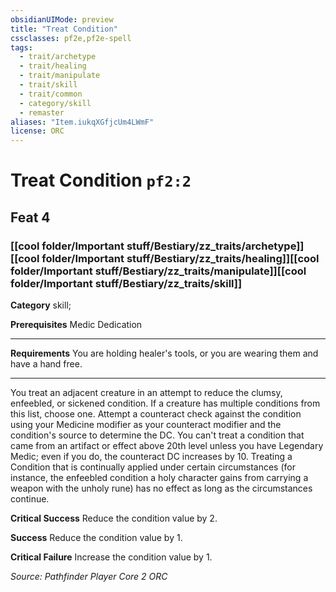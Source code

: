 ```yaml
---
obsidianUIMode: preview
title: "Treat Condition"
cssclasses: pf2e,pf2e-spell
tags:
  - trait/archetype
  - trait/healing
  - trait/manipulate
  - trait/skill
  - trait/common
  - category/skill
  - remaster
aliases: "Item.iukqXGfjcUm4LWmF"
license: ORC
---
```

# Treat Condition `pf2:2`
## Feat 4
### [[cool folder/Important stuff/Bestiary/zz_traits/archetype]][[cool folder/Important stuff/Bestiary/zz_traits/healing]][[cool folder/Important stuff/Bestiary/zz_traits/manipulate]][[cool folder/Important stuff/Bestiary/zz_traits/skill]]

**Category** skill; 



**Prerequisites** Medic Dedication
* * *
**Requirements** You are holding healer's tools, or you are wearing them and have a hand free.

* * *

You treat an adjacent creature in an attempt to reduce the clumsy, enfeebled, or sickened condition. If a creature has multiple conditions from this list, choose one. Attempt a counteract check against the condition using your Medicine modifier as your counteract modifier and the condition's source to determine the DC. You can't treat a condition that came from an artifact or effect above 20th level unless you have Legendary Medic; even if you do, the counteract DC increases by 10. Treating a Condition that is continually applied under certain circumstances (for instance, the enfeebled condition a holy character gains from carrying a weapon with the unholy rune) has no effect as long as the circumstances continue.

**Critical Success** Reduce the condition value by 2.

**Success** Reduce the condition value by 1.

**Critical Failure** Increase the condition value by 1.

*Source: Pathfinder Player Core 2*
*ORC*